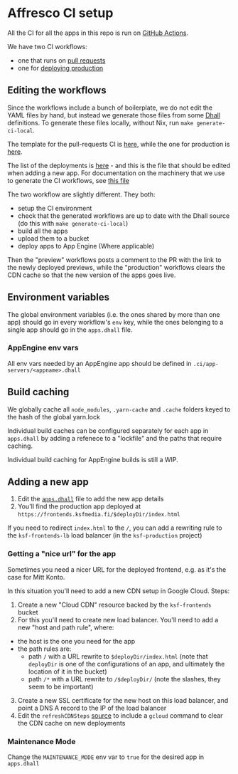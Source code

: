 # Affresco CI setup

All the CI for all the apps in this repo is run on [GitHub Actions](https://github.com/features/actions).

We have two CI workflows:
- one that runs on [pull requests](../.github/previews.yml)
- one for [deploying production](../.github/production.yml)

## Editing the workflows

Since the workflows include a bunch of boilerplate, we do not edit the YAML files
by hand, but instead we generate those files from some [Dhall](https://dhall-lang.org) definitions. To generate these files locally, without Nix, run `make generate-ci-local`.

The template for the pull-requests CI is [here](./ci-pull-request.dhall), while
the one for production is [here](./ci-master.dhall).

The list of the deployments is [here](./apps.dhall) - and this is the file that
should be edited when adding a new app. For documentation on the machinery that we
use to generate the CI workflows, see [this file](./workflows.dhall)

The two workflow are slightly different. They both:
- setup the CI environment
- check that the generated workflows are up to date with the Dhall source (do this with `make generate-ci-local`)
- build all the apps
- upload them to a bucket
- deploy apps to App Engine (Where applicable)

Then the "preview" workflows posts a comment to the PR with the link to the newly
deployed previews, while the "production" workflows clears the CDN cache so that
the new version of the apps goes live.

## Environment variables

The global environment variables (i.e. the ones shared by more than one app)
should go in every workflow's `env` key, while the ones belonging to a single app
should go in the `apps.dhall` file.

### AppEngine env vars

All env vars needed by an AppEngine app should be defined in `.ci/app-servers/<appname>.dhall`

## Build caching

We globally cache all `node_modules`, `.yarn-cache` and `.cache` folders keyed to the hash of the global yarn.lock

Individual build caches can be configured separately for each app in `apps.dhall` by adding a refenece to a "lockfile" and the paths that require caching.

Individual build caching for AppEngine builds is still a WIP.

## Adding a new app

1. Edit the [`apps.dhall`](./apps.dhall) file to add the new app details
2. You'll find the production app deployed at `https://frontends.ksfmedia.fi/$deployDir/index.html`

If you need to redirect `index.html` to the `/`, you can add a rewriting rule to the `ksf-frontends-lb` load balancer
(in the `ksf-production` project)

### Getting a "nice url" for the app

Sometimes you need a nicer URL for the deployed frontend, e.g. as it's the case for Mitt Konto.

In this situation you'll need to add a new CDN setup in Google Cloud. Steps:
1. Create a new "Cloud CDN" resource backed by the `ksf-frontends` bucket
2. For this you'll need to create new load balancer. You'll need to add a new "host and path rule", where:
  - the host is the one you need for the app
  - the path rules are:
	- path `/` with a URL rewrite to `$deployDir/index.html` (note that `deployDir` is one of the configurations of an app, and ultimately the location of it in the bucket)
	- path `/*` with a URL rewrite to `/$deployDir/` (note the slashes, they seem to be important)
3. Create a new SSL certificate for the new host on this load balancer, and point a DNS A record to the IP of the load balancer
4. Edit the `refreshCDNSteps` [source](./workflows.dhall) to include a `gcloud` command to clear the CDN cache on new deployments

### Maintenance Mode

Change the `MAINTENANCE_MODE` env var to `true` for the desired app in `apps.dhall`
